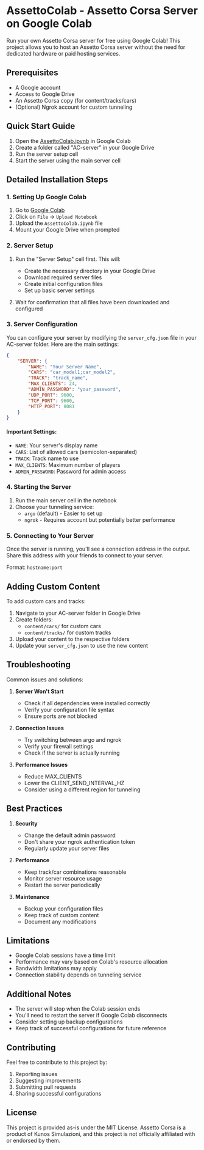 # AssettoColab - Assetto Corsa Server on Google Colab

Run your own Assetto Corsa server for free using Google Colab! This project allows you to host an Assetto Corsa server without the need for dedicated hardware or paid hosting services.

## Prerequisites

- A Google account
- Access to Google Drive
- An Assetto Corsa copy (for content/tracks/cars)
- (Optional) Ngrok account for custom tunneling

## Quick Start Guide

1. Open the [AssettoColab.ipynb](AssettoColab.ipynb) in Google Colab
2. Create a folder called "AC-server" in your Google Drive
3. Run the server setup cell
4. Start the server using the main server cell

## Detailed Installation Steps

### 1. Setting Up Google Colab

1. Go to [Google Colab](https://colab.research.google.com)
2. Click on `File` → `Upload Notebook`
3. Upload the `AssettoColab.ipynb` file
4. Mount your Google Drive when prompted

### 2. Server Setup

1. Run the "Server Setup" cell first. This will:
   - Create the necessary directory in your Google Drive
   - Download required server files
   - Create initial configuration files
   - Set up basic server settings

2. Wait for confirmation that all files have been downloaded and configured

### 3. Server Configuration

You can configure your server by modifying the `server_cfg.json` file in your AC-server folder. Here are the main settings:

```json
{
    "SERVER": {
        "NAME": "Your Server Name",
        "CARS": "car_model1;car_model2",
        "TRACK": "track_name",
        "MAX_CLIENTS": 24,
        "ADMIN_PASSWORD": "your_password",
        "UDP_PORT": 9600,
        "TCP_PORT": 9600,
        "HTTP_PORT": 8081
    }
}
```

#### Important Settings:

- `NAME`: Your server's display name
- `CARS`: List of allowed cars (semicolon-separated)
- `TRACK`: Track name to use
- `MAX_CLIENTS`: Maximum number of players
- `ADMIN_PASSWORD`: Password for admin access

### 4. Starting the Server

1. Run the main server cell in the notebook
2. Choose your tunneling service:
   - `argo` (default) - Easier to set up
   - `ngrok` - Requires account but potentially better performance

### 5. Connecting to Your Server

Once the server is running, you'll see a connection address in the output. Share this address with your friends to connect to your server.

Format: `hostname:port`

## Adding Custom Content

To add custom cars and tracks:

1. Navigate to your AC-server folder in Google Drive
2. Create folders:
   - `content/cars/` for custom cars
   - `content/tracks/` for custom tracks
3. Upload your content to the respective folders
4. Update your `server_cfg.json` to use the new content

## Troubleshooting

Common issues and solutions:

1. **Server Won't Start**
   - Check if all dependencies were installed correctly
   - Verify your configuration file syntax
   - Ensure ports are not blocked

2. **Connection Issues**
   - Try switching between argo and ngrok
   - Verify your firewall settings
   - Check if the server is actually running

3. **Performance Issues**
   - Reduce MAX_CLIENTS
   - Lower the CLIENT_SEND_INTERVAL_HZ
   - Consider using a different region for tunneling

## Best Practices

1. **Security**
   - Change the default admin password
   - Don't share your ngrok authentication token
   - Regularly update your server files

2. **Performance**
   - Keep track/car combinations reasonable
   - Monitor server resource usage
   - Restart the server periodically

3. **Maintenance**
   - Backup your configuration files
   - Keep track of custom content
   - Document any modifications

## Limitations

- Google Colab sessions have a time limit
- Performance may vary based on Colab's resource allocation
- Bandwidth limitations may apply
- Connection stability depends on tunneling service

## Additional Notes

- The server will stop when the Colab session ends
- You'll need to restart the server if Google Colab disconnects
- Consider setting up backup configurations
- Keep track of successful configurations for future reference

## Contributing

Feel free to contribute to this project by:
1. Reporting issues
2. Suggesting improvements
3. Submitting pull requests
4. Sharing successful configurations

## License

This project is provided as-is under the MIT License. Assetto Corsa is a product of Kunos Simulazioni, and this project is not officially affiliated with or endorsed by them.
